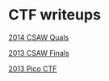 CTF writeups
===

[2014 CSAW Quals](2014_csaw_quals)

[2013 CSAW Finals](2013_csaw_finals)

[2013 Pico CTF](2013_pico_ctf)
